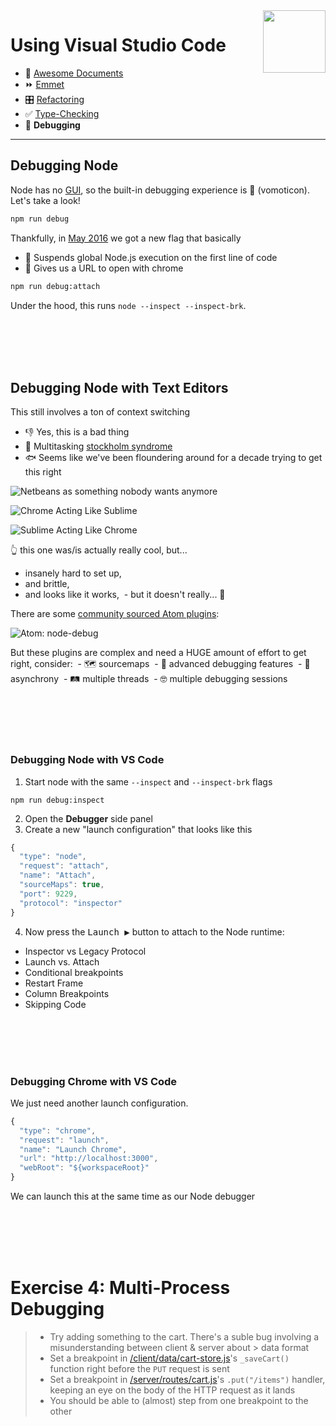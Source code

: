 <img align='right' height=100 src='../../../public/vscode.png'>

# Using Visual Studio Code

* 📄 [Awesome Documents](./markdown.md)
* ⏩ [Emmet](./emmet.md)
* 🎛 [Refactoring](./refactoring.md)
* ✅ [Type-Checking](./type-checking.md)
* 🐞 **Debugging**

---

## Debugging Node

Node has no [GUI](https://en.wikipedia.org/wiki/Graphical_user_interface), so the built-in debugging experience is 🤢 (vomoticon). Let's take a look!

```sh
npm run debug
```

Thankfully, in [May 2016](https://www.youtube.com/watch?v=x8u0n4dT-WI&feature=youtu.be&t=2571) we got a new flag that basically
  - 🛑 Suspends global Node.js execution on the first line of code
  - 🔗 Gives us a URL to open with chrome

```sh
npm run debug:attach
```
Under the hood, this runs `node --inspect --inspect-brk`.

<br><br><br><br>

## Debugging Node with Text Editors

 This still involves a ton of context switching
  - 👎 Yes, this is a bad thing
  - 🔫 Multitasking [stockholm syndrome](https://en.wikipedia.org/wiki/Stockholm_syndrome)
  - 🐟 Seems like we've been floundering around for a decade trying to get this right

![Netbeans as something nobody wants anymore](../../public/debugging/netbeans.png)

![Chrome Acting Like Sublime](../../public/debugging/chrome-as-sublime.png)

![Sublime Acting Like Chrome](../../public/debugging/sublime-as-chrome.png)

👆 this one was/is actually really cool, but...
  - insanely hard to set up,
  - and brittle,
  - and looks like it works,
  - but it doesn't really... 🤔

There are some [community sourced Atom plugins](https://atom.io/packages/node-debugger):

![Atom: node-debug](../../public/debugging/atom.jpg)

But these plugins are complex and need a HUGE amount of effort to get right, consider:
  - 🗺 sourcemaps
  - 🐛 advanced debugging features
  - 🔁 asynchrony
  - 🛤 multiple threads
  - 🤓 multiple debugging sessions

<br><br><br><br>

### Debugging Node with VS Code

1. Start node with the same `--inspect` and `--inspect-brk` flags
```
npm run debug:inspect
```
2. Open the **Debugger** side panel
3. Create a new "launch configuration" that looks like this

```js
{
  "type": "node",
  "request": "attach",
  "name": "Attach",
  "sourceMaps": true,
  "port": 9229,
  "protocol": "inspector"
}
```

4. Now press the <kbd>Launch ▶️</kbd> button to attach to the Node runtime:
* Inspector vs Legacy Protocol
* Launch vs. Attach
* Conditional breakpoints
* Restart Frame
* Column Breakpoints
* Skipping Code

<br><br><br><br>

### Debugging Chrome with VS Code

We just need another launch configuration.
```js
{
  "type": "chrome",
  "request": "launch",
  "name": "Launch Chrome",
  "url": "http://localhost:3000",
  "webRoot": "${workspaceRoot}"
}
```
We can launch this at the same time as our Node debugger

<br><br><br><br>

# Exercise 4: Multi-Process Debugging
> * Try adding something to the cart. There's a suble bug involving a misunderstanding between client & server about > data format
> * Set a breakpoint in [/client/data/cart-store.js](/client/data/cart-store.js#_saveCart)'s `_saveCart()` function right before the `PUT` request is sent
> * Set a breakpoint in [/server/routes/cart.js](/server/routes/cart.js)'s `.put("/items")` handler, keeping an eye on the body of the HTTP request as it lands
> * You should be able to (almost) step from one breakpoint to the other
